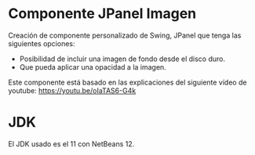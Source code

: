 # Componente JPanel Imagen

Creación de componente personalizado de Swing, JPanel que tenga las siguientes opciones:

- Posibilidad de incluir una imagen de fondo desde el disco duro.
- Que pueda aplicar una opacidad a la imagen.

Este componente está basado en las explicaciones del siguiente vídeo de youtube: https://youtu.be/oIaTAS6-G4k

# JDK

El JDK usado es el 11 con NetBeans 12.
